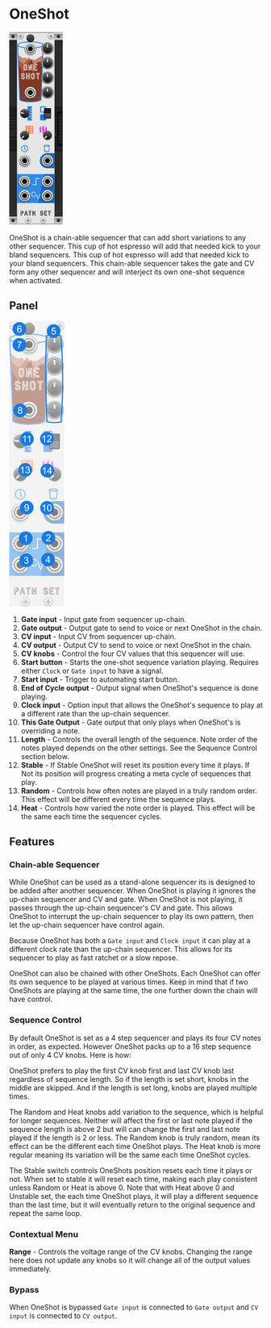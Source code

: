 
# OneShot
![Image of OneShot module](../images/OneShot.png)

OneShot is a chain-able sequencer that can add short variations to any other sequencer. This cup of hot espresso will add that needed kick to your bland sequencers. This cup of hot espresso will add that needed kick to your bland sequencers. This chain-able sequencer takes the gate and CV form any other sequencer and will interject its own one-shot sequence when activated.


## Panel

![Image of controls](../images/OneShot/labels.png)

1. **Gate input** - Input gate from sequencer up-chain.
2. **Gate output** - Output gate to send to voice or next OneShot in the chain.
3. **CV input** - Input CV from sequencer up-chain.
4. **CV output** - Output CV to send to voice or next OneShot in the chain.
5. **CV knobs** - Control the four CV values that this sequencer will use.
6. **Start button** - Starts the one-shot sequence variation playing. Requires either `Clock` or `Gate input` to have a signal.
6. **Start input** - Trigger to automating start button.
6. **End of Cycle output** - Output signal when OneShot's sequence is done playing.
6. **Clock input** - Option input that allows the OneShot's sequence to play at a different rate than the up-chain sequencer.
6. **This Gate Output** - Gate output that only plays when OneShot's is overriding a note.
6. **Length** - Controls the overall length of the sequence. Note order of the notes played depends on the other settings. See the Sequence Control section below.
6. **Stable** - If Stable OneShot will reset its position every time it plays. If Not its position will progress creating a meta cycle of sequences that play.
6. **Random** - Controls how often notes are played in a truly random order. This effect will be different every time the sequence plays.
6. **Heat** - Controls how varied the note order is played. This effect will be the same each time the sequencer cycles.

## Features

### Chain-able Sequencer

While OneShot can be used as a stand-alone sequencer its is designed to be added after another sequencer. When OneShot is playing it ignores the up-chain sequencer and CV and gate. When OneShot is not playing, it passes through the up-chain sequencer's CV and gate. This allows OneShot to interrupt the up-chain sequencer to play its own pattern, then let the up-chain sequencer have control again.

Because OneShot has both a `Gate input` and `Clock input` it can play at a different clock rate than the up-chain sequencer. This allows for its sequencer to play as fast ratchet or a slow repose.

OneShot can also be chained with other OneShots. Each OneShot can offer its own sequence to be played at various times. Keep in mind that if two OneShots are playing at the same time, the one further down the chain will have control.

### Sequence Control

By default OneShot is set as a 4 step sequencer and plays its four CV notes in order, as expected. However OneShot packs up to a 16 step sequence out of only 4 CV knobs. Here is how:

OneShot prefers to play the first CV knob first and last CV knob last regardless of sequence length. So if the length is set short, knobs in the middle are skipped. And if the length is set long, knobs are played multiple times.

The Random and Heat knobs add variation to the sequence, which is helpful for longer sequences. Neither will affect the first or last note played if the sequence length is above 2 but will can change the first and last note played if the length is 2 or less. The Random knob is truly random, mean its effect can be the different each time OneShot plays. The Heat knob is more regular meaning its variation will be the same each time OneShot cycles.

The Stable switch controls OneShots position resets each time it plays or not. When set to stable it will reset each time, making each play consistent unless Random or Heat is above 0. Note that with Heat above 0 and Unstable set, the each time OneShot plays, it will play a different sequence than the last time, but it will eventually return to the original sequence and repeat the same loop.


### Contextual Menu

**Range** - Controls the voltage range of the CV knobs. Changing the range here does not update any knobs so it will change all of the output values immediately.

### Bypass

When OneShot is bypassed `Gate input` is connected to `Gate output` and `CV input` is connected to `CV output`.
